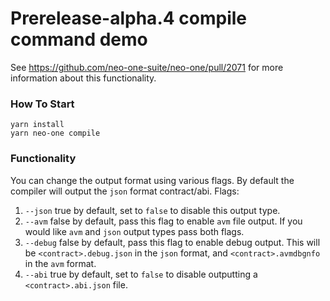 # Prerelease-alpha.4 compile command demo

See https://github.com/neo-one-suite/neo-one/pull/2071 for more information about this functionality.

### How To Start

```
yarn install
yarn neo-one compile

```

### Functionality
You can change the output format using various flags. By default the compiler will output the `json` format contract/abi.
Flags:
  1. `--json` true by default, set to `false` to disable this output type.
  2. `--avm` false by default, pass this flag to enable `avm` file output. If you would like `avm` and `json` output types pass both flags.
  3. `--debug` false by default, pass this flag to enable debug output. This will be `<contract>.debug.json` in the `json` format, and `<contract>.avmdbgnfo` in the `avm` format.
  4. `--abi` true by default, set to `false` to disable outputting a `<contract>.abi.json` file.
